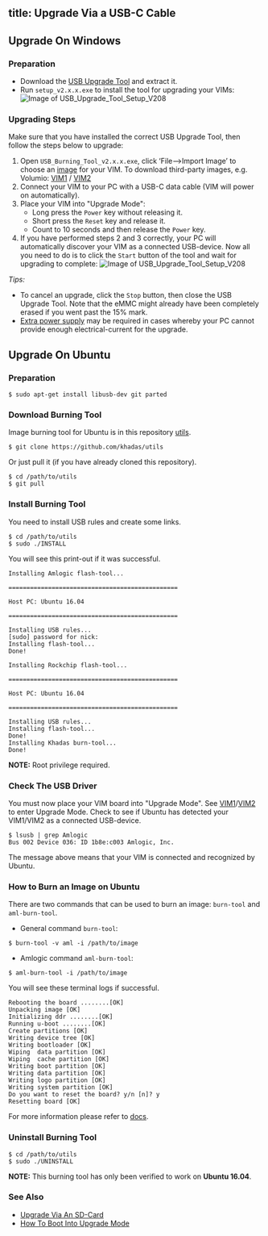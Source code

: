 title: Upgrade Via a USB-C Cable
---
## Upgrade On Windows
### Preparation
* Download the [USB Upgrade Tool](https://dl.khadas.com/Tools/USB_Burning_Tool_v2.1.6.3_en.zip) and extract it.
* Run `setup_v2.x.x.exe` to install the tool for upgrading your VIMs:
	![Image of USB_Upgrade_Tool_Setup_V208](/images/vim1/usb_upgrade_tool_setup_v208.png)

### Upgrading Steps
Make sure that you have installed the correct USB Upgrade Tool, then follow the steps below to upgrade:

1. Open `USB_Burning_Tool_v2.x.x.exe`, click ‘File-->Import Image’ to choose an [image](https://dl.khadas.com/Firmware/) for your VIM. To download third-party images, e.g. Volumio: [VIM1](https://docs.khadas.com/vim1/FirmwareThirdparty.html) / [VIM2](https://docs.khadas.com/vim2/FirmwareThirdparty.html)
2. Connect your VIM to your PC with a USB-C data cable (VIM will power on automatically).
3. Place your VIM into "Upgrade Mode":
	* Long press the `Power` key without releasing it.
	* Short press the `Reset` key and release it.
	* Count to 10 seconds and then release the `Power` key.
4. If you have performed steps 2 and 3 correctly, your PC will automatically discover your VIM as a connected USB-device.
	Now all you need to do is to click the `Start` button of the tool and wait for upgrading to complete:
	![Image of USB_Upgrade_Tool_Setup_V208](/images/vim1/usb_upgrade_tool_interface_v208.png)

*Tips:*

* To cancel an upgrade, click the `Stop` button, then close the USB Upgrade Tool. Note that the eMMC might already have been completely erased if you went past the 15% mark.
* [Extra power supply](/vim1/ExtraPowerInput.html) may be required in cases whereby your PC cannot provide enough electrical-current for the upgrade.

## Upgrade On Ubuntu
### Preparation
```
$ sudo apt-get install libusb-dev git parted
```
### Download Burning Tool
Image burning tool for Ubuntu is in this repository [utils](https://github.com/khadas/utils).
```
$ git clone https://github.com/khadas/utils
```
Or just pull it (if you have already cloned this repository).
```
$ cd /path/to/utils
$ git pull
```
### Install Burning Tool
You need to install USB rules and create some links.
```
$ cd /path/to/utils
$ sudo ./INSTALL
```
You will see this print-out if it was successful.
```
Installing Amlogic flash-tool...

===============================================

Host PC: Ubuntu 16.04

===============================================

Installing USB rules...
[sudo] password for nick: 
Installing flash-tool...
Done!

Installing Rockchip flash-tool...

===============================================

Host PC: Ubuntu 16.04

===============================================

Installing USB rules...
Installing flash-tool...
Done!
Installing Khadas burn-tool...
Done!
```
**NOTE:** Root privilege required.

### Check The USB Driver
You must now place your VIM board into "Upgrade Mode". See [VIM1](/vim1/HowtoBootIntoUpgradeMode.html)/[VIM2](/vim2/HowtoBootIntoUpgradeMode.html) to enter Upgrade Mode.
Check to see if Ubuntu has detected your VIM1/VIM2 as a connected USB-device.
```
$ lsusb | grep Amlogic
Bus 002 Device 036: ID 1b8e:c003 Amlogic, Inc.
```
The message above means that your VIM is connected and recognized by Ubuntu.

### How to Burn an Image on Ubuntu
There are two commands that can be used to burn an image: `burn-tool` and `aml-burn-tool`.

* General command `burn-tool`:

```
$ burn-tool -v aml -i /path/to/image
```

* Amlogic command `aml-burn-tool`:

```
$ aml-burn-tool -i /path/to/image
```

You will see these terminal logs if successful.
```
Rebooting the board ........[OK]
Unpacking image [OK]
Initializing ddr ........[OK]
Running u-boot ........[OK]
Create partitions [OK]
Writing device tree [OK]
Writing bootloader [OK]
Wiping  data partition [OK]
Wiping  cache partition [OK]
Writing boot partition [OK]
Writing data partition [OK]
Writing logo partition [OK]
Writing system partition [OK]
Do you want to reset the board? y/n [n]? y
Resetting board [OK]

```
For more information please refer to [docs](https://github.com/khadas/utils/tree/master/aml-flash-tool/docs).

### Uninstall Burning Tool
```
$ cd /path/to/utils
$ sudo ./UNINSTALL
```

**NOTE:** This burning tool has only been verified to work on **Ubuntu 16.04**.

### See Also
* [Upgrade Via An SD-Card](/vim1/UpgradeViaTFBurningCard.html)
* [How To Boot Into Upgrade Mode](/vim1/HowtoBootIntoUpgradeMode.html)


